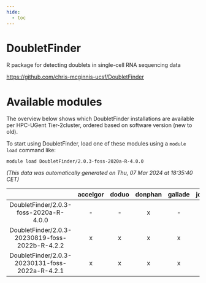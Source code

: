```yaml
---
hide:
  - toc
---
```


DoubletFinder
=============


R package for detecting doublets in single-cell RNA sequencing data

https://github.com/chris-mcginnis-ucsf/DoubletFinder
# Available modules


The overview below shows which DoubletFinder installations are available per HPC-UGent Tier-2cluster, ordered based on software version (new to old).

To start using DoubletFinder, load one of these modules using a `module load` command like:

```shell
module load DoubletFinder/2.0.3-foss-2020a-R-4.0.0
```

*(This data was automatically generated on Thu, 07 Mar 2024 at 18:35:40 CET)*  

| |accelgor|doduo|donphan|gallade|joltik|skitty|
| :---: | :---: | :---: | :---: | :---: | :---: | :---: |
|DoubletFinder/2.0.3-foss-2020a-R-4.0.0|-|-|x|-|x|-|
|DoubletFinder/2.0.3-20230819-foss-2022b-R-4.2.2|x|x|x|x|x|x|
|DoubletFinder/2.0.3-20230131-foss-2022a-R-4.2.1|x|x|x|x|x|x|
